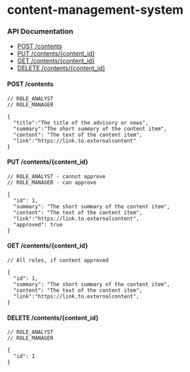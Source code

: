 # content-management-system

### API Documentation
* [POST /contents](https://github.com/CS203-project/content-management-system#post-contents)
* [PUT /contents/{content_id}](https://github.com/CS203-project/content-management-system#put-contentscontent_id)
* [GET /contents/{content_id}](https://github.com/CS203-project/content-management-system#get-contentscontent_id)
* [DELETE /contents/{content_id}](https://github.com/CS203-project/content-management-system#delete-contentscontent_id)

#### POST /contents
```
// ROLE_ANALYST
// ROLE_MANAGER

{
  "title":"The title of the advisory or news",
  "summary":"The short summary of the content item",
  "content": "The text of the content item",
  "link":"https://link.to.externalcontent"
}
```
#### PUT /contents/{content_id}
```
// ROLE_ANALYST - cannot approve
// ROLE_MANAGER - can approve

{
  "id": 1,
  "summary": "The short summary of the content item", 
  "content": "The text of the content item",
  "link":"https://link.to.externalcontent",
  "approved": true
}
```
#### GET /contents/{content_id}
```
// All roles, if content approved

{
  "id": 1,
  "summary": "The short summary of the content item", 
  "content": "The text of the content item",
  "link":"https://link.to.externalcontent",
}
```
#### DELETE /contents/{content_id}
```
// ROLE_ANALYST
// ROLE_MANAGER

{
  "id": 1
}
```
